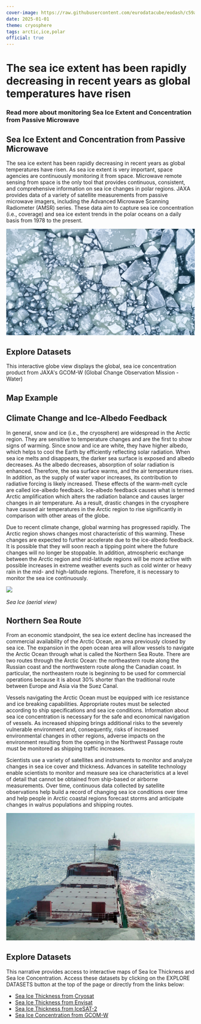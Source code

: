 ```yaml
---
cover-image: https://raw.githubusercontent.com/eurodatacube/eodash/c59adc7d580c6ced1f85a44c5bdd18bf94b3c9ee/app/public/data/story-images/SeaIce.jpeg
date: 2025-01-01
theme: cryosphere
tags: arctic,ice,polar
official: true
---
```


#   The sea ice extent has been rapidly decreasing in recent years as global temperatures have risen <!--{ as="img" mode="hero" src="https://raw.githubusercontent.com/eurodatacube/eodash/c59adc7d580c6ced1f85a44c5bdd18bf94b3c9ee/app/public/data/story-images/SeaIce.jpeg" }-->
### Read more about monitoring Sea Ice Extent and Concentration from Passive Microwave <!--{ style="font-size:1.5rem;opacity:0.7;margin-top:1rem;" }-->

## Sea Ice Extent and Concentration from Passive Microwave

The sea ice extent has been rapidly decreasing in recent years as global temperatures have risen. As sea ice extent is very important, space agencies are continuously monitoring it from space. Microwave remote sensing from space is the only tool that provides continuous, consistent, and comprehensive information on sea ice changes in polar regions. JAXA provides data of a variety of satellite measurements from passive microwave imagers, including the Advanced Microwave Scanning Radiometer (AMSR) series. These data aim to capture sea ice concentration (i.e., coverage) and sea ice extent trends in the polar oceans on a daily basis from 1978 to the present.

![](https://raw.githubusercontent.com/eurodatacube/eodash/c59adc7d580c6ced1f85a44c5bdd18bf94b3c9ee/app/public/data/story-images/1-sea-ice.jpg)

## Explore Datasets

This interactive globe view displays the global, sea ice concentration product from JAXA's GCOM-W (Global Change Observation Mission - Water)

## Map Example <!--{as="eox-map" style="width: 100%; height: 500px;" layers='[{"type":"Tile","properties":{"id":"Overlay labels"},"source":{"type":"XYZ","urls":["//s2maps-tiles.eu/wmts/1.0.0/overlay_base_bright_3857/default/g/{z}/{y}/{x}.jpg"]}},{"type":"Tile","properties":{"id":"ENSST_by_GCOM-W-AMSR_JAXA-2024-08-10T12:00:00Z"},"source":{"type":"TileWMS","urls":["https://services.sentinel-hub.com/ogc/wms/0635c213-17a1-48ee-aef7-9d1731695a54"],"params":{"layers":"SST_BY_GCOM-W-AMSR_JAXA","styles":"","format":"image/png","time":"2024-08-10T12:00:00Z"}}},{"type":"Tile","properties":{"id":"Terrain light"},"source":{"type":"XYZ","urls":["//s2maps-tiles.eu/wmts/1.0.0/terrain-light_3857/default/g/{z}/{y}/{x}.jpg"]}}]' zoom="2.562242424221073" center=[0,-9.48025338669575] }-->

## Climate Change and Ice-Albedo Feedback

In general, snow and ice (i.e., the cryosphere) are widespread in the Arctic region. They are sensitive to temperature changes and are the first to show signs of warming. Since snow and ice are white, they have higher albedo, which helps to cool the Earth by efficiently reflecting solar radiation. When sea ice melts and disappears, the darker sea surface is exposed and albedo decreases. As the albedo decreases, absorption of solar radiation is enhanced. Therefore, the sea surface warms, and the air temperature rises. In addition, as the supply of water vapor increases, its contribution to radiative forcing is likely increased. These effects of the warm-melt cycle are called ice-albedo feedback. Ice-albedo feedback causes what is termed Arctic amplification which alters the radiation balance and causes larger changes in air temperature. As a result, drastic changes in the cryosphere have caused air temperatures in the Arctic region to rise significantly in comparison with other areas of the globe.

Due to recent climate change, global warming has progressed rapidly. The Arctic region shows changes most characteristic of this warming. These changes are expected to further accelerate due to the ice-albedo feedback. It is possible that they will soon reach a tipping point where the future changes will no longer be stoppable. In addition, atmospheric exchange between the Arctic region and mid-latitude regions will be more active with possible increases in extreme weather events such as cold winter or heavy rain in the mid- and high-latitude regions. Therefore, it is necessary to monitor the sea ice continuously.

![](https://raw.githubusercontent.com/eurodatacube/eodash/c59adc7d580c6ced1f85a44c5bdd18bf94b3c9ee/app/public/data/story-images/1-EO_Dashboard_Cryo-Pix_May_12.jpeg)

*Sea Ice (aerial view)*

##  Northern Sea Route

From an economic standpoint, the sea ice extent decline has increased the commercial availability of the Arctic Ocean, an area previously closed by sea ice. The expansion in the open ocean area will allow vessels to navigate the Arctic Ocean through what is called the Northern Sea Route. There are two routes through the Arctic Ocean: the northeastern route along the Russian coast and the northwestern route along the Canadian coast. In particular, the northeastern route is beginning to be used for commercial operations because it is about 30% shorter than the traditional route between Europe and Asia via the Suez Canal.

Vessels navigating the Arctic Ocean must be equipped with ice resistance and ice breaking capabilities. Appropriate routes must be selected according to ship specifications and sea ice conditions. Information about sea ice concentration is necessary for the safe and economical navigation of vessels. As increased shipping brings additional risks to the severely vulnerable environment and, consequently, risks of increased environmental changes in other regions, adverse impacts on the environment resulting from the opening in the Northwest Passage route must be monitored as shipping traffic increases.

Scientists use a variety of satellites and instruments to monitor and analyze changes in sea ice cover and thickness. Advances in satellite technology enable scientists to monitor and measure sea ice characteristics at a level of detail that cannot be obtained from ship-based or airborne measurements. Over time, continuous data collected by satellite observations help build a record of changing sea ice conditions over time and help people in Arctic coastal regions forecast storms and anticipate changes in walrus populations and shipping routes.

![](https://raw.githubusercontent.com/eurodatacube/eodash/c59adc7d580c6ced1f85a44c5bdd18bf94b3c9ee/app/public/data/story-images/Icebreaking_ships_pillars.jpg)

## Explore Datasets
 
This narrative provides access to interactive maps of Sea Ice Thickness and Sea Ice Concentration. Access these datasets by clicking on the EXPLORE DATASETS button at the top of the page or directly from the links below:

- [Sea Ice Thickness from Cryosat](https://www.eodashboard.org/explore?poi=World-SIC)  
- [Sea Ice Thickness from Envisat](https://www.eodashboard.org/explore?poi=World-SIE)  
- [Sea Ice Thickness from IceSAT-2](https://www.eodashboard.org/explore?poi=World-SITI)
- [Sea Ice Concentration from GCOM-W](https://www.eodashboard.org/explore?poi=World-N12_1_sea_ice_concentration_arctic)




